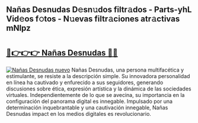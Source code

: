 ## Nañas Desnudas D𝚎sn𝚞dos filtr𝚊dos - Parts-yhL Vid𝚎os f𝚘tos - N𝚞evas filtr𝚊ciones atr𝚊ctivas mNlpz

# <h2><a href="http://mbcgr3.tromn.icu/?c=Na%c3%b1as+Desnudas">🔗👉👉👉 Nañas Desnudas 🔗🔗</a></h2>

[![Nañas Desnudas nuevo](https://i.imgur.com/pEAQMta.gif)](http://mbcgr3.tromn.icu/?c=Na%c3%b1as+Desnudas)
Nañas Desnudas, una persona multifacética y estimulante, se resiste a la descripción simple. Su innovadora personalidad en línea ha cautivado y enfurecido a sus seguidores, generando discusiones sobre ética, expresión artística y la dinámica de las sociedades virtuales. Independientemente de lo que se avecina, su importancia en la configuración del panorama digital es innegable. Impulsado por una determinación inquebrantable y una cautivación innegable, Nañas Desnudas impact en los medios digitales es revolucionario.
